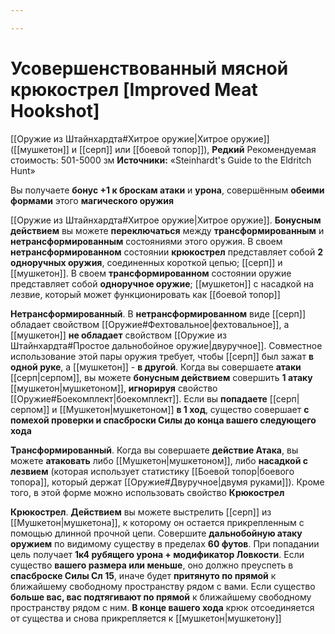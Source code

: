 ```yaml
---

---
```

# Усовершенствованный мясной крюкострел [Improved Meat Hookshot]

[[Оружие из Штайнхардта#Хитрое оружие|Хитрое оружие]] ([[мушкетон]] и [[серп]] или [[боевой топор]]), **Редкий**
Рекомендуемая стоимость: 501-5000 зм
**Источники:** «Steinhardt's Guide to the Eldritch Hunt»

Вы получаете **бонус +1 к броскам атаки** и **урона**, совершённым **обеими формами** этого **магического оружия**

[[Оружие из Штайнхардта#Хитрое оружие|Хитрое оружие]]. **Бонусным действием** вы можете **переключаться** между **трансформированным** и **нетрансформированным** состояниями этого оружия. В своем **нетрансформированном** состоянии **крюкострел** представляет собой **2 одноручных оружия**, соединенных короткой цепью; [[серп]] и [[мушкетон]]. В своем **трансформированном** состоянии оружие представляет собой **одноручное оружие**; [[мушкетон]] с насадкой на лезвие, который может функционировать как [[боевой топор]]

**Нетрансформированный**. В **нетрансформированном** виде [[серп]] обладает свойством [[Оружие#Фехтовальное|фехтовальное]], а [[мушкетон]] **не обладает** свойством [[Оружие из Штайнхардта#Простое дальнобойное оружие|двуручное]]. Совместное использование этой пары оружия требует, чтобы [[серп]] был зажат **в одной руке**, а [[мушкетон]] - **в другой**. Когда вы совершаете **атаки** [[серп|серпом]], вы можете **бонусным действием** совершить **1 атаку** [[мушкетон|мушкетоном]], **игнорируя** свойство [[Оружие#Боекомплект|боекомплект]]. Если вы **попадаете** [[серп|серпом]] и [[Мушкетон|мушкетоном]] **в 1 ход**, существо совершает **с помехой проверки и спасброски Силы до конца вашего следующего хода**

**Трансформированный**. Когда вы совершаете **действие Атака**, вы можете **атаковать** либо [[Мушкетон|мушкетоном]], либо **насадкой с лезвием** (которая использует статистику [[Боевой топор|боевого топора]], который держат [[Оружие#Двуручное|двумя руками]]). Кроме того, в этой форме можно использовать свойство **Крюкострел**

**Крюкострел**. **Действием** вы можете выстрелить [[серп]] из [[Мушкетон|мушкетона]], к которому он остается прикрепленным с помощью длинной прочной цепи. Совершите **дальнобойную атаку оружием** по видимому существу в пределах **60 футов**. При попадании цель получает **1к4 рубящего урона + модификатор Ловкости**. Если существо **вашего размера или меньше**, оно должно преуспеть в **спасброске Силы Сл 15**, иначе будет **притянуто по прямой** к ближайшему свободному пространству рядом с вами. Если существо **больше вас, вас подтягивают по прямой** к ближайшему свободному пространству рядом с ним. **В конце вашего хода** крюк отсоединяется от существа и снова прикрепляется к [[мушкетон|мушкетону]]